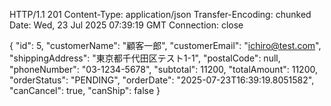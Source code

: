 HTTP/1.1 201 
Content-Type: application/json
Transfer-Encoding: chunked
Date: Wed, 23 Jul 2025 07:39:19 GMT
Connection: close

{
  "id": 5,
  "customerName": "顧客一郎",
  "customerEmail": "ichiro@test.com",
  "shippingAddress": "東京都千代田区テスト1-1",
  "postalCode": null,
  "phoneNumber": "03-1234-5678",
  "subtotal": 11200,
  "totalAmount": 11200,
  "orderStatus": "PENDING",
  "orderDate": "2025-07-23T16:39:19.8051582",
  "canCancel": true,
  "canShip": false
}